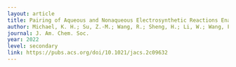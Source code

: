 ```yaml
---
layout: article
title: Pairing of Aqueous and Nonaqueous Electrosynthetic Reactions Enabled by a Redox Reservoir Electrode
author: Michael, K. H.; Su, Z.-M.; Wang, R.; Sheng, H.; Li, W.; Wang, F.; Stahl, S. S.*; Jin, S.*
journal: J. Am. Chem. Soc.
year: 2022
level: secondary
link: https://pubs.acs.org/doi/10.1021/jacs.2c09632
---
```


